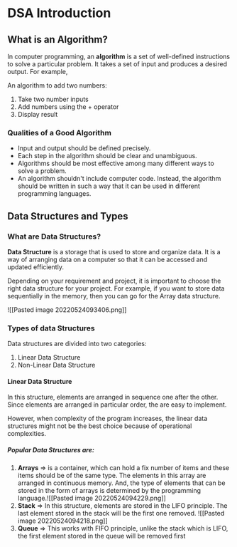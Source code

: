 # DSA Introduction

## What is an Algorithm?
In computer programming, an **algorithm** is a set of well-defined instructions to solve a particular problem. It takes a set of input and produces a desired output. For example,

An algorithm to add two numbers:
1. Take two number inputs
2. Add numbers using the + operator
3. Display result

### Qualities of a Good Algorithm
- Input and output should be defined precisely.
- Each step in the algorithm should be clear and unambiguous.
- Algorithms should be most effective among many different ways to solve a problem.
- An algorithm shouldn't include computer code. Instead, the algorithm should be written in such a way that it can be used in different programming languages.  

## Data Structures and Types
### What are Data Structures?
**Data Structure** is a storage that is used to store and organize data. It is a way of arranging data on a computer so that it can be accessed and updated efficiently.

Depending on your requirement and project, it is important to choose the right data structure for your project. For example, if you want to store data sequentially in the memory, then you can go for the Array data structure.

![[Pasted image 20220524093406.png]]
### Types of data Structures
Data structures are divided into two categories:
1. Linear Data Structure
2. Non-Linear Data Structure

#### Linear Data Structure
In this structure, elements are arranged in sequence one after the other. Since elements are arranged in particular order, the are easy to implement.

However, when complexity of the program increases, the linear data structures might not be the best choice because of operational complexities.

##### Popular Data Structures are:
1. **Arrays** => is a container, which can hold a fix number of items and these items should be of the same type. The elements in this array are arranged in continuous memory. And, the type of elements that can be stored in the form of arrays is determined by the programming language.![[Pasted image 20220524094229.png]]
2. **Stack** => In this structure, elements are stored in the LIFO principle. The last element stored in the stack will be the first one removed.
![[Pasted image 20220524094218.png]]
3. **Queue** => This works with FIFO principle, unlike the stack which is LIFO, the first element stored in the queue will be removed first

